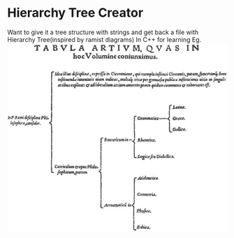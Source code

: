 # Hierarchy Tree Creator
  Want to give it a tree structure with strings and get back a file with Hierarchy Tree(inspired by ramist diagrams)
  In C++ for learning 
  Eg. ![ramist diagram](tree.png)
